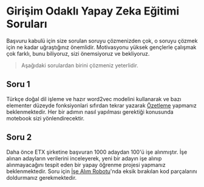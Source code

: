 # Girişim Odaklı Yapay Zeka Eğitimi Soruları


Başvuru kabulü için size sorulan soruyu çözmenizden çok, o soruyu çözmek için ne kadar uğraştığınız önemlidir. Motivasyonu yüksek gençlerle çalışmak çok farklı, bunu biliyoruz, sizi önemsiyoruz ve bekliyoruz.

> Aşağıdaki sorulardan birini çözmeniz yeterlidir.
 
## Soru 1
Türkçe doğal dil işleme ve hazır word2vec modelini kullanarak ve bazı elementer düzeyde fonksiyonlari sıfırdan tekrar yazarak [Özetleme](https://github.com/kaveai/girisim-odakli-yapay-zeka-egitimi-2-sorulari/blob/main/Soru1.ipynb) yapmanız beklenmektedir. Her bir adımın nasıl yapılması gerektiği konusunda motebook sizi yönlendirecektir.

## Soru 2
Daha önce ETX şirketine başvuran 1000 adaydan 100'ü işe alınmıştır. İşe alınan adayların verilerini inceleyerek, yeni bir adayın işe alınıp alınmayacağını tespit eden bir yapay öğrenme projesi yapmanız beklenmektedir. Soru için [İşe Alım Robotu](https://github.com/kaveai/girisim-odakli-yapay-zeka-egitimi-2-sorulari/blob/main/Soru2.ipynb)'nda eksik bırakılan kod parçalarını doldurmanız gerekmektedir.


